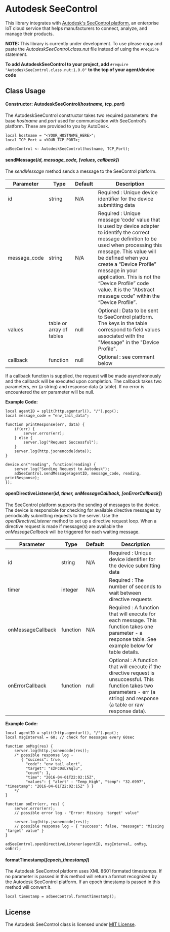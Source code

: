 # Autodesk SeeControl

This library integrates with [Autodesk's SeeControl platform](https://cloudx.seecontrol.com), an enterprise IoT cloud service that helps manufacturers to connect, analyze, and manage their products.

**NOTE:** This library is currently under development.  To use please copy and paste the *AutodeskSeeControl.class.nut* file instead of using the `#require` statement.   

**To add AutodeskSeeControl to your project, add** `#require "AutodeskSeeControl.class.nut:1.0.0"` **to the top of your agent/device code**

## Class Usage

#### Constructor: AutodeskSeeControl(*hostname, tcp_port*)

The AutodeskSeeControl constructor takes two required parameters: the base *hostname* and *port* used for communication with SeeControl's platform.  These are provided to you by AutoDesk.

```squirrel
local hostname = "<YOUR_HOSTNAME_HERE>";
local TCP_Port = <YOUR_TCP_PORT>;

adSeeControl <- AutodeskSeeControl(hostname, TCP_Port);
```

#### sendMessage(*id, message_code, [values, callback]*)

The *sendMessage* method sends a message to the SeeControl platform.

| Parameter | Type | Default | Description |
| ----------| ---- | ------- | ----------- |
| id | string | N/A | Required : Unique device identifier for the device submitting data |
| message_code | string | N/A | Required : Unique message ‘code’ value that is used by device adapter to identify the correct message definition to be used when processing this message.  This value will be defined when you create a “Device Profile” message in your application. This is not the “Device Profile” code value.  It is the "Abstract message code" within the “Device Profile”. |
| values | table or array of tables | null | Optional : Data to be sent to SeeControl platform.  The keys in the table correspond to field values associated with the "Message" in the "Device Profile". |
| callback | function | null | Optional : see comment below |

If a callback function is supplied, the request will be made asynchronously and the callback will be executed upon completion. The callback takes two parameters, err (a string) and response data (a table).  If no error is encountered the err parameter will be null.

**Example Code:**

```squirrel
local agentID = split(http.agenturl(), "/").pop();
local message_code = "env_tail_data";

function printResponse(err, data) {
    if(err) {
        server.error(err);
    } else {
    	server.log("Request Successful");
    }
    server.log(http.jsonencode(data));
}

device.on("reading", function(reading) {
	server.log("Sending Request to Autodesk");
    adSeeControl.sendMessage(agentID, message_code, reading, printResponse);
});
```


#### openDirectiveListener(*id, timer, onMessageCallback, [onErrorCallback]*)

The SeeControl platform supports the sending of messages to the device. The device is responsible for checking for available directive messages by periodically submitting requests to the server. Use the *openDirectiveListener* method to set up a directive request loop. When a directive request is made if message(s) are available the *onMessageCallback* will be triggered for each waiting message.

| Parameter | Type | Default | Description |
| ----------| ---- | ------- | ----------- |
| id | string | N/A | Required : Unique device identifier for the device submitting data |
| timer | integer | N/A | Required : The number of seconds to wait between directive requests |
| onMessageCallback | function | N/A | Required : A function that will execute for each message.  This function takes one parameter - a response table. See example below for table details. |
| onErrorCallback | function | null | Optional : A function that will execute if the directive request is unsuccessful.  This function takes two parameters - err (a string) and response (a table or raw response data). |


**Example Code:**

```squirrel
local agentID = split(http.agenturl(), "/").pop();
local msgInterval = 60; // check for messages every 60sec

function onMsg(res) {
	server.log(http.jsonencode(res));
	/* possible response log -
	   { "success": true,
	     "code": "env_tail_alert",
     	 "target": "szPc0sLYAqlu",
     	 "count": 1,
     	 "time": "2016-04-01T22:02:15Z",
     	 "values": { "alert" : "Temp_High", "temp": "32.6997", "timestamp": "2016-04-01T22:02:15Z" } }
	*/
}

function onErr(err, res) {
	server.error(err);
	// possible error log - "Error: Missing 'target' value"

	server.log(http.jsonencode(res));
	// possible response log - { "success": false, "message": "Missing 'target' value" }
}

adSeeControl.openDirectiveListener(agentID, msgInterval, onMsg, onErr);
```

#### formatTimestamp(*[epoch_timestamp]*)

The Autodesk SeeControl platform uses XML 8601 formated timestamps.  If no parameter is passed in this method will return a format recognized by the Autodesk SeeControl platform.  If an epoch timestamp is passed in this method will convert it.

```squirrel
local timestamp = adSeeControl.formatTimestamp();
```

## License
The Autodesk SeeControl class is licensed under [MIT License](https://github.com/electricimp/AutodeskSeeControl/tree/master/LICENSE).
